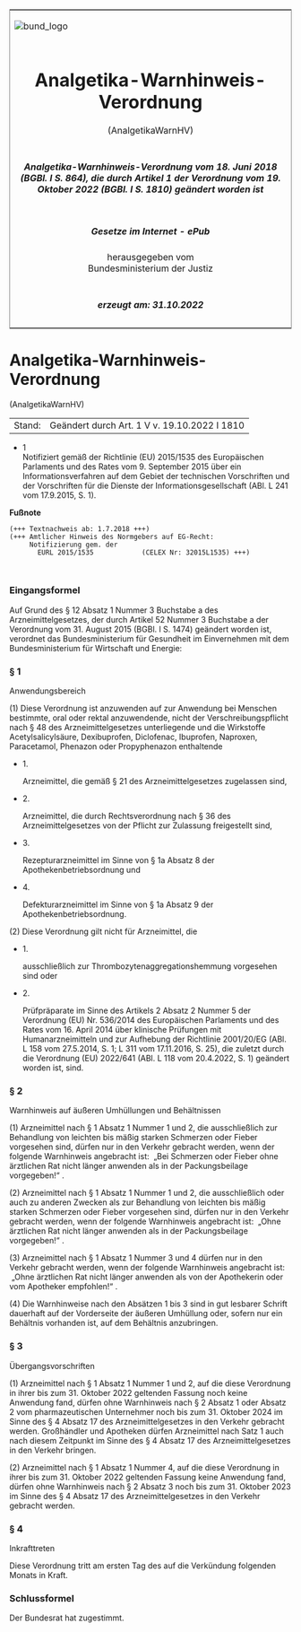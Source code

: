 <span id="DECKBLATT.html"></span>

<table border="0" frame="border" width="100%">

<tr valign="top">

<td align="left">

![bund\_logo](BfJ_2021_Web_de_de.gif)

</td>

<td align="right">

 

</td>

</tr>

<tr align="center" valign="middle">

<td colspan="2">

# Analgetika-Warnhinweis-Verordnung  
(AnalgetikaWarnHV)

</td>

</tr>

<tr align="center" valign="middle">

<td colspan="2">

##### Analgetika-Warnhinweis-Verordnung vom 18. Juni 2018 (BGBl. I S. 864), die durch Artikel 1 der Verordnung vom 19. Oktober 2022 (BGBl. I S. 1810) geändert worden ist

</td>

</tr>

<tr align="center" valign="middle">

<td colspan="2">

  
  

##### Gesetze im Internet - ePub  
  
herausgegeben vom  
Bundesministerium der Justiz

</td>

</tr>

<tr align="center" valign="bottom">

<td colspan="2">

  
  

##### erzeugt am: 31.10.2022

</td>

</tr>

</table>

<span id="BJNR086400018.html"></span>

# Analgetika-Warnhinweis-Verordnung  
(AnalgetikaWarnHV)

<div>

<div class="jnhtml">

|        |                                              |
| ------ | -------------------------------------------- |
| Stand: | Geändert durch Art. 1 V v. 19.10.2022 I 1810 |

</div>

</div>

<div>

<div class="jnhtml">

  - <span id="BJNR086400018.html#F803162_01"></span><!-- FNR_Pos --><span class="FootnoteSuper">1
    </span>  
    Notifiziert gemäß der Richtlinie (EU) 2015/1535 des Europäischen
    Parlaments und des Rates vom 9. September 2015 über ein
    Informationsverfahren auf dem Gebiet der technischen Vorschriften
    und der Vorschriften für die Dienste der Informationsgesellschaft
    (ABl. L 241 vom 17.9.2015, S. 1).

</div>

</div>

<div>

  
**Fußnote**

<div class="jnhtml">

<div>

<div class="jurAbsatz">

  

``` 
(+++ Textnachweis ab: 1.7.2018 +++)
(+++ Amtlicher Hinweis des Normgebers auf EG-Recht:
     Notifizierung gem. der
       EURL 2015/1535            (CELEX Nr: 32015L1535) +++)

 
```

</div>

</div>

</div>

</div>

<span id="BJNR086400018BJNE000100000.html"></span>

### Eingangsformel  

<div>

<div class="jnhtml">

<div>

<div class="jurAbsatz">

Auf Grund des § 12 Absatz 1 Nummer 3 Buchstabe a des
Arzneimittelgesetzes, der durch Artikel 52 Nummer 3 Buchstabe a der
Verordnung vom 31. August 2015 (BGBl. l S. 1474) geändert worden ist,
verordnet das Bundesministerium für Gesundheit im Einvernehmen mit dem
Bundesministerium für Wirtschaft und Energie:

</div>

</div>

</div>

</div>

<span id="BJNR086400018BJNE000201125.html"></span>

### § 1  
Anwendungsbereich

<div>

<div class="jnhtml">

<div>

<div class="jurAbsatz">

(1) Diese Verordnung ist anzuwenden auf zur Anwendung bei Menschen
bestimmte, oral oder rektal anzuwendende, nicht der
Verschreibungspflicht nach § 48 des Arzneimittelgesetzes unterliegende
und die Wirkstoffe Acetylsalicylsäure, Dexibuprofen, Diclofenac,
Ibuprofen, Naproxen, Paracetamol, Phenazon oder Propyphenazon
enthaltende

  - 1\.
    
    <div style="">
    
    Arzneimittel, die gemäß § 21 des Arzneimittelgesetzes zugelassen
    sind,
    
    </div>

  - 2\.
    
    <div style="">
    
    Arzneimittel, die durch Rechtsverordnung nach § 36 des
    Arzneimittelgesetzes von der Pflicht zur Zulassung freigestellt
    sind,
    
    </div>

  - 3\.
    
    <div style="">
    
    Rezepturarzneimittel im Sinne von § 1a Absatz 8 der
    Apothekenbetriebsordnung und
    
    </div>

  - 4\.
    
    <div style="">
    
    Defekturarzneimittel im Sinne von § 1a Absatz 9 der
    Apothekenbetriebsordnung.
    
    </div>

</div>

<div class="jurAbsatz">

(2) Diese Verordnung gilt nicht für Arzneimittel, die

  - 1\.
    
    <div style="">
    
    ausschließlich zur Thrombozytenaggregationshemmung vorgesehen sind
    oder
    
    </div>

  - 2\.
    
    <div style="">
    
    Prüfpräparate im Sinne des Artikels 2 Absatz 2 Nummer 5 der
    Verordnung (EU) Nr. 536/2014 des Europäischen Parlaments und des
    Rates vom 16. April 2014 über klinische Prüfungen mit
    Humanarzneimitteln und zur Aufhebung der Richtlinie 2001/20/EG (ABl.
    L 158 vom 27.5.2014, S. 1; L 311 vom 17.11.2016, S. 25), die zuletzt
    durch die Verordnung (EU) 2022/641 (ABl. L 118 vom 20.4.2022, S. 1)
    geändert worden ist, sind.
    
    </div>

</div>

</div>

</div>

</div>

<span id="BJNR086400018BJNE000301125.html"></span>

### § 2  
Warnhinweis auf äußeren Umhüllungen und Behältnissen

<div>

<div class="jnhtml">

<div>

<div class="jurAbsatz">

(1) Arzneimittel nach § 1 Absatz 1 Nummer 1 und 2, die ausschließlich
zur Behandlung von leichten bis mäßig starken Schmerzen oder Fieber
vorgesehen sind, dürfen nur in den Verkehr gebracht werden, wenn der
folgende Warnhinweis angebracht ist:  „Bei Schmerzen oder Fieber ohne
ärztlichen Rat nicht länger anwenden als in der Packungsbeilage
vorgegeben\!“ .

</div>

<div class="jurAbsatz">

(2) Arzneimittel nach § 1 Absatz 1 Nummer 1 und 2, die ausschließlich
oder auch zu anderen Zwecken als zur Behandlung von leichten bis mäßig
starken Schmerzen oder Fieber vorgesehen sind, dürfen nur in den Verkehr
gebracht werden, wenn der folgende Warnhinweis angebracht ist:  „Ohne
ärztlichen Rat nicht länger anwenden als in der Packungsbeilage
vorgegeben\!“ .

</div>

<div class="jurAbsatz">

(3) Arzneimittel nach § 1 Absatz 1 Nummer 3 und 4 dürfen nur in den
Verkehr gebracht werden, wenn der folgende Warnhinweis angebracht ist:
 „Ohne ärztlichen Rat nicht länger anwenden als von der Apothekerin
oder vom Apotheker empfohlen\!“ .

</div>

<div class="jurAbsatz">

(4) Die Warnhinweise nach den Absätzen 1 bis 3 sind in gut lesbarer
Schrift dauerhaft auf der Vorderseite der äußeren Umhüllung oder, sofern
nur ein Behältnis vorhanden ist, auf dem Behältnis anzubringen.

</div>

</div>

</div>

</div>

<span id="BJNR086400018BJNE000401125.html"></span>

### § 3  
Übergangsvorschriften

<div>

<div class="jnhtml">

<div>

<div class="jurAbsatz">

(1) Arzneimittel nach § 1 Absatz 1 Nummer 1 und 2, auf die diese
Verordnung in ihrer bis zum 31. Oktober 2022 geltenden Fassung noch
keine Anwendung fand, dürfen ohne Warnhinweis nach § 2 Absatz 1 oder
Absatz 2 vom pharmazeutischen Unternehmer noch bis zum 31. Oktober 2024
im Sinne des § 4 Absatz 17 des Arzneimittelgesetzes in den Verkehr
gebracht werden. Großhändler und Apotheken dürfen Arzneimittel nach Satz
1 auch nach diesem Zeitpunkt im Sinne des § 4 Absatz 17 des
Arzneimittelgesetzes in den Verkehr bringen.

</div>

<div class="jurAbsatz">

(2) Arzneimittel nach § 1 Absatz 1 Nummer 4, auf die diese Verordnung in
ihrer bis zum 31. Oktober 2022 geltenden Fassung keine Anwendung fand,
dürfen ohne Warnhinweis nach § 2 Absatz 3 noch bis zum 31. Oktober 2023
im Sinne des § 4 Absatz 17 des Arzneimittelgesetzes in den Verkehr
gebracht werden.

</div>

</div>

</div>

</div>

<span id="BJNR086400018BJNE000500000.html"></span>

### § 4  
Inkrafttreten

<div>

<div class="jnhtml">

<div>

<div class="jurAbsatz">

Diese Verordnung tritt am ersten Tag des auf die Verkündung folgenden
Monats in Kraft.

</div>

</div>

</div>

</div>

<span id="BJNR086400018BJNE000600000.html"></span>

### Schlussformel  

<div>

<div class="jnhtml">

<div>

<div class="jurAbsatz">

Der Bundesrat hat zugestimmt.

</div>

</div>

</div>

</div>
